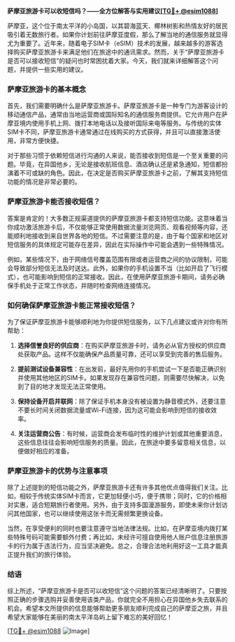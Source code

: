 **萨摩亚旅游卡可以收短信吗？——全方位解答与实用建议[[TG💪+ @esim1088](https://t.me/s/esim1088)]**

萨摩亚，这个位于南太平洋的小岛国，以其碧海蓝天、椰林树影和热情友好的居民吸引着无数旅行者。如果你计划前往萨摩亚度假，那么了解当地的通信服务就显得尤为重要了。近年来，随着电子SIM卡（eSIM）技术的发展，越来越多的游客选择购买萨摩亚旅游卡来满足他们在旅途中的通讯需求。然而，关于“萨摩亚旅游卡是否可以接收短信”的疑问也时常困扰着大家。今天，我们就来详细解答这个问题，并提供一些实用的建议。

### 萨摩亚旅游卡的基本概念

首先，我们需要明确什么是萨摩亚旅游卡。萨摩亚旅游卡是一种专门为游客设计的移动通信产品，通常由当地运营商或国际知名的通信服务商提供。它允许用户在萨摩亚境内使用手机上网、拨打本地电话以及接听国际来电等服务。与传统的实体SIM卡不同，萨摩亚旅游卡通常通过在线购买的方式获得，并且可以直接激活使用，非常方便快捷。

对于那些习惯于依赖短信进行沟通的人来说，能否接收到短信是一个至关重要的问题。毕竟，在异国他乡，无论是接收航班信息、酒店确认还是紧急通知，短信都扮演着不可或缺的角色。因此，在决定是否购买萨摩亚旅游卡之前，了解其支持短信功能的情况是非常必要的。

### 萨摩亚旅游卡能否接收短信？

答案是肯定的！大多数正规渠道提供的萨摩亚旅游卡都支持短信功能。这意味着当你成功激活旅游卡后，不仅能够正常使用数据流量浏览网页、观看视频等内容，还能顺利地接收到来自世界各地的短信。不过需要注意的是，由于每个国家和地区对短信服务的具体规定可能存在差异，因此在实际操作中可能会遇到一些特殊情况。

例如，某些情况下，由于网络信号覆盖范围有限或者运营商之间的协议限制，可能会导致部分短信无法及时送达。此外，如果你的手机设置不当（比如开启了飞行模式），也可能影响到短信的正常接收。因此，在使用萨摩亚旅游卡期间，请务必确保手机处于正常工作状态，并随时检查网络连接情况。

### 如何确保萨摩亚旅游卡能正常接收短信？

为了保证萨摩亚旅游卡能够顺利地为你提供短信服务，以下几点建议或许对你有所帮助：

1. **选择信誉良好的供应商**：在购买萨摩亚旅游卡时，请务必从官方授权的供应商处获取产品。这样不仅能确保产品质量可靠，还可以享受到完善的售后服务。
   
2. **提前测试设备兼容性**：在出发前，最好先用你的手机尝试一下是否能正确识别并使用其他地区的SIM卡。如果发现存在兼容性问题，则需要尽快解决，以免到了目的地才发现无法正常使用。

3. **保持设备开启并联网**：除了保证手机本身没有被设置为静音模式外，还要注意不要长时间关闭数据流量或Wi-Fi连接，因为这可能会影响到短信的接收效率。

4. **关注运营商公告**：有时候，运营商会发布临时性的维护计划或其他重要消息，这些信息往往会影响短信服务的质量。因此，在旅途中要多留意相关信息，以便做好相应的准备。

### 萨摩亚旅游卡的优势与注意事项

除了上述提到的短信功能之外，萨摩亚旅游卡还有许多其他优点值得我们关注。比如，相较于传统实体SIM卡而言，它更加轻便小巧，便于携带；同时，它的价格相对实惠，适合短期旅行者使用。另外，由于支持多国漫游服务，即使未来你计划访问其他国家，也可以继续使用这张卡而无需频繁更换设备。

当然，在享受便利的同时也要注意遵守当地法律法规。比如，在萨摩亚境内拨打某些特殊号码可能需要额外付费；再比如，未经许可擅自使用他人账户信息注册旅游卡的行为属于违法行为，应当坚决避免。总之，合理合法地利用好这一工具才能真正提升我们的旅行体验。

### 结语

综上所述，“萨摩亚旅游卡是否可以收短信”这个问题的答案已经清晰明了。只要按照正确的步骤选购并妥善使用该类产品，你就完全不用担心在异国他乡失去联系的机会。希望本文所提供的信息能够帮助更多朋友顺利完成自己的萨摩亚之旅，并且希望大家能够在美丽的南太平洋岛屿上留下难忘的美好回忆！

[[TG💪+ @esim1088](https://t.me/s/esim1088) ![Image](https://i.postimg.cc/4NQfJmqS/Snipaste-2025-05-13-00-14-12.png)]